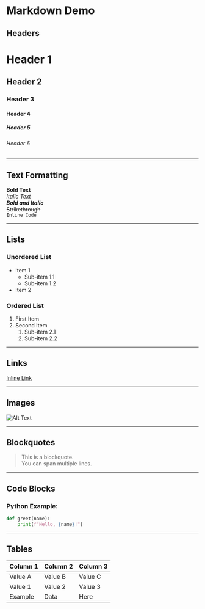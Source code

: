 # Markdown Demo

## Headers
# Header 1
## Header 2
### Header 3
#### Header 4
##### Header 5
###### Header 6

---

## Text Formatting
**Bold Text**  
*Italic Text*  
***Bold and Italic***  
~~Strikethrough~~  
`Inline Code`  

---

## Lists

### Unordered List
- Item 1
  - Sub-item 1.1
  - Sub-item 1.2
- Item 2

### Ordered List
1. First Item
2. Second Item
   1. Sub-item 2.1
   2. Sub-item 2.2

---

## Links
[Inline Link](https://www.example.com)

---

## Images
![Alt Text](https://via.placeholder.com/150)

---

## Blockquotes
> This is a blockquote.  
> You can span multiple lines.  

---

## Code Blocks
### Python Example:
```python
def greet(name):
    print(f"Hello, {name}!")
```
---

## Tables

| Column 1 | Column 2 | Column 3 |
|----------|----------|----------|
| Value A  | Value B  | Value C  |
| Value 1  | Value 2  | Value 3  |
| Example  | Data     | Here     |
